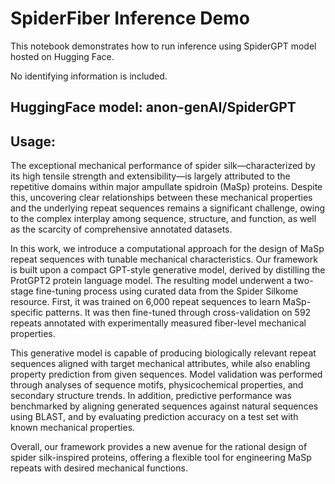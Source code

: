 # SpiderFiber Inference Demo

This notebook demonstrates how to run inference using SpiderGPT model hosted on Hugging Face.

No identifying information is included.

## HuggingFace model: anon-genAI/SpiderGPT

## Usage: 
The exceptional mechanical performance of spider silk—characterized by its high tensile strength and extensibility—is largely attributed to the repetitive domains within major ampullate spidroin (MaSp) proteins. Despite this, uncovering clear relationships between these mechanical properties and the underlying repeat sequences remains a significant challenge, owing to the complex interplay among sequence, structure, and function, as well as the scarcity of comprehensive annotated datasets.

In this work, we introduce a computational approach for the design of MaSp repeat sequences with tunable mechanical characteristics. Our framework is built upon a compact GPT-style generative model, derived by distilling the ProtGPT2 protein language model. The resulting model underwent a two-stage fine-tuning process using curated data from the Spider Silkome resource. First, it was trained on 6,000 repeat sequences to learn MaSp-specific patterns. It was then fine-tuned through cross-validation on 592 repeats annotated with experimentally measured fiber-level mechanical properties.

This generative model is capable of producing biologically relevant repeat sequences aligned with target mechanical attributes, while also enabling property prediction from given sequences. Model validation was performed through analyses of sequence motifs, physicochemical properties, and secondary structure trends. In addition, predictive performance was benchmarked by aligning generated sequences against natural sequences using BLAST, and by evaluating prediction accuracy on a test set with known mechanical properties.

Overall, our framework provides a new avenue for the rational design of spider silk-inspired proteins, offering a flexible tool for engineering MaSp repeats with desired mechanical functions.
